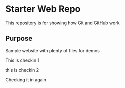 # Starter Web Repo

This repository is for showing how Git and GitHub work

## Purpose

Sample website with plenty of files for demos


This is checkin 1

this is checkin 2


Checking it in again
